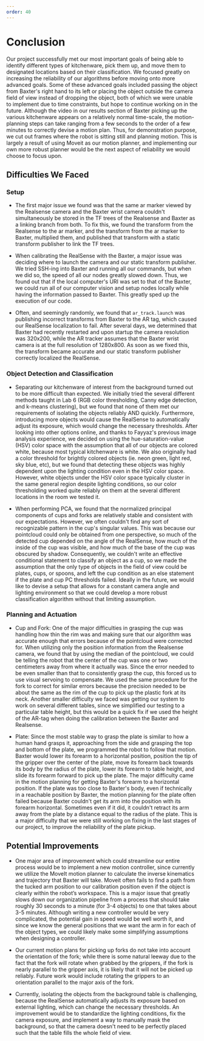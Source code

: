 ```yaml
---
order: 40
---
```


# Conclusion

Our project successfully met our most important goals of being able to identify different types of kitchenware, pick them up, and move them to designated locations based on their classification.  We focused greatly on increasing the reliability of our algorithms before moving onto more advanced goals. Some of these advanced goals included passing the object from Baxter's right hand to its left or placing the object outside the camera field of view instead of dropping the object, both of which we were unable to implement due to time constraints, but hope to continue working on in the future. Although the video in our results section of Baxter picking up the various kitchenware appears on a relatively normal time-scale, the motion-planning steps can take ranging from a few seconds to the order of a few minutes to correctly devise a motion plan. Thus, for demonstration purpose, we cut out frames where the robot is sitting still and planning motion. This is largely a result of using Moveit as our motion planner, and implementing our own more robust planner would be the next aspect of reliability we would choose to focus upon.   

## Difficulties We Faced
### Setup
* The first major issue we found was that the same ar marker viewed by the Realsense camera and the Baxter wrist camera couldn't simultaneously be stored in the TF trees of the Realsense and Baxter as a linking branch from both. To fix this, we found the transform from the Realsense to the ar marker, and the transform from the ar marker to Baxter, multiplied them, and published that transform with a static transform publisher to link the TF trees.

* When calibrating the RealSense with the Baxter, a major issue was deciding where to launch the camera and our static transform publisher. We tried SSH-ing into Baxter and running all our commands, but when we did so, the speed of all our nodes greatly slowed down. Thus, we found out that if the local computer's URI was set to that of the Baxter, we could run all of our computer vision and setup nodes locally while having the information passed to Baxter. This greatly sped up the execution of our code. 

* Often, and seemingly randomly, we found that `ar_track.launch` was publishing incorrect transforms from Baxter to the AR tag, which caused our RealSense localization to fail. After several days, we determined that Baxter had recently restarted and upon startup the camera resolution was 320x200, while the AR tracker assumes that the Baxter wrist camera is at the full resolution of 1280x800. As soon as we fixed this, the transform became accurate and our static transform publisher correctly localized the RealSense.

### Object Detection and Classification
* Separating our kitchenware of interest from the background turned out to be more difficult than expected. We initially tried the several different methods taught in Lab 6 (RGB color thresholding, Canny edge detection, and k-means clustering), but we found that none of them met our requirements of isolating the objects reliably AND quickly. Furthermore, introducing more objects would cause the RealSense to automatically adjust its exposure, which would change the necessary thresholds. After looking into other options online, and thanks to Fayyaz's previous image analysis experience, we decided on using the hue-saturation-value (HSV) color space with the assumption that all of our objects are colored white, because most typical kitchenware is white. We also originally had a color threshold for brightly colored objects (ie. neon green, light red, sky blue, etc), but we found that detecting these objects was highly dependent upon the lighting condition even in the HSV color space. However, white objects under the HSV color space typically cluster in the same general region despite lighting conditions, so our color thresholding worked quite reliably on them at the several different locations in the room we tested it.

* When performing PCA, we found that the normalized principal components of cups and forks are relatively stable and consistent with our expectations. However, we often couldn't find any sort of recognizable pattern in the cup's singular values. This was because our pointcloud could only be obtained from one perspective, so much of the detected cup depended on the angle of the RealSense, how much of the inside of the cup was visible, and how much of the base of the cup was obscured by shadow. Consequently, we couldn't write an effective conditional statement to classify an object as a cup, so we made the assumption that the only type of objects in the field of view could be plates, cups, or spoons, and left the cup condition as an else statement if the plate and cup PC thresholds failed. Ideally in the future, we would like to devise a setup that allows for a constant camera angle and lighting environment so that we could develop a more robust classification algorithm without that limiting assumption.

### Planning and Actuation
* Cup and Fork: One of the major difficulties in grasping the cup was handling how thin the rim was and making sure that our algorithm was accurate enough that errors because of the pointcloud were corrected for. When utilizing only the position information from the Realsense camera, we found that by using the median of the pointcloud, we could be telling the robot that the center of the cup was one or two centimeters away from where it actually was. Since the error needed to be even smaller than that to consistently grasp the cup, this forced us to use visual servoing to compensate. We used the same procedure for the fork to correct for similar errors because the precision needed to be about the same as the rim of the cup to pick up the plastic fork at its neck. Another smaller difficulty we faced was getting our system to work on several different tables, since we simplified our testing to a particular table height, but this would be a quick fix if we used the height of the AR-tag when doing the calibration between the Baxter and Realsense.

* Plate: Since the most stable way to grasp the plate is similar to how a human hand grasps it, approaching from the side and grasping the top and bottom of the plate, we programmed the robot to follow that motion. Baxter would lower its forearm to a horizontal position, position the tip of the gripper over the center of the plate, move its forearm back towards its body by the radius of the plate, lower its forearm to table height, and slide its forearm forward to pick up the plate. The major difficulty came in the motion planning for getting Baxter's forearm to a horizontal position. If the plate was too close to Baxter's body, even if technically in a reachable position by Baxter, the motion planning for the plate often failed because Baxter couldn't get its arm into the position with its forearm horizontal. Sometimes even if it did, it couldn't retract its arm away from the plate by a distance equal to the radius of the plate. This is a major difficulty that we were still working on fixing in the last stages of our project, to improve the reliability of the plate pickup.

## Potential Improvements
* One major area of improvement which could streamline our entire process would be to implement a new motion controller, since currently we utilize the MoveIt motion planner to calculate the inverse kinematics and trajectory that Baxter will take. Moveit often fails to find a path from the tucked arm position to our calibration position even if the object is clearly within the robot’s workspace. This is a major issue that greatly slows down our organization pipeline from a process that should take roughly 30 seconds to a minute (for 3-4 objects) to one that takes about 3-5 minutes. Although writing a new controller would be very complicated, the potential gain in speed would be well worth it, and since we know the general positions that we want the arm in for each of the object types, we could likely make some simplifying assumptions when designing a controller.

* Our current motion plans for picking up forks do not take into account the orientation of the fork; while there is some natural leeway due to the fact that the fork will rotate when grabbed by the grippers, if the fork is nearly parallel to the gripper axis, it is likely that it will not be picked up reliably. Future work would include rotating the grippers to an orientation parallel to the major axis of the fork.

* Currently, isolating the objects from the background table is challenging, because the RealSense automatically adjusts its exposure based on external lighting, which can change the necessary thresholds. An improvement would be to standardize the lighting conditions, fix the camera exposure, and implement a way to manually mask the background, so that the camera doesn't need to be perfectly placed such that the table fills the whole field of view.
